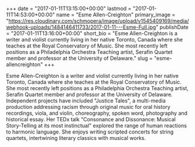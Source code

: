 +++
date = "2017-01-11T13:15:00+00:00"
lastmod = "2017-01-11T14:53:00+00:00"
name = "Esme Allen-Creighton"
primary_image = "https://res.cloudinary.com/schmopera/image/upload/v1545409169/media/webhook-uploads/1484146411733/2017-01-11---Esme-Full.jpg"
publishDate = "2017-01-11T13:16:00+00:00"
short_bio = "Esme Allen-Creighton is a writer and violist currently living in her native Toronto, Canada where she teaches at the Royal Conservatory of Music. She most recently left positions as a Philadelphia Orchestra Teaching artist, Serafin Quartet member and professor at the University of Delaware."
slug = "esme-allencreighton"
+++

Esme Allen-Creighton is a writer and violist currently living in her native Toronto, Canada where she teaches at the Royal Conservatory of Music. She most recently left positions as a Philadelphia Orchestra Teaching artist, Serafin Quartet member and professor at the University of Delaware.  Independent projects have included "Justice Tales", a multi-media production addressing racism through original music for oral history recordings, viola, and violin, choreography, spoken word, photography and historical essay. Her TEDx talk "Consonance and Dissonance: Musical Story-Telling at its most instinctual" explored the range of human reactions to harmonic language. She enjoys writing scripted concerts for string quartets, intertwining literary classics with musical works.

